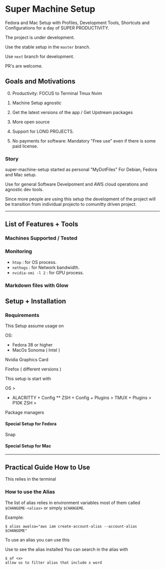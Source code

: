 # Super Machine Setup

Fedora and Mac Setup with
Profiles, Development Tools, Shortcuts and Configurations
for a day of SUPER PRODUCTIVITY.

The project is under development.

Use the stable setup in the `master` branch.

Use `next` branch for development.

PR's are welcome.

## Goals and Motivations

0. Productivity: FOCUS to Terminal Tmux Nvim

1. Machine Setup agnostic

2. Get the latest versions of the app /
Get Upstream packages

3. More open source

4. Support for LONG PROJECTS.

999. No payments for software: Mandatory "Free use"
even if there is some paid license.

### Story

super-machine-setup started as personal "MyDotFiles"
For Debian, Fedora and Mac setup.

Use for general Software Develpoment and
AWS cloud operations and agnostic dev tools.

Since more people are using this setup
the development of the project will be
transition from individual projecto to
comunitty driven project.

----

## List of Features + Tools


### Machines Supported / Tested


### Monitoring
* `htop` : for OS process.
* `nethogs` : for Network bandwidth.
* `nvidia-smi -l 2` : for GPU process.

### Markdown files with Glow


## Setup + Installation

### Requirements

This Setup assume usage on

OS:
* Fedora 38 or higher
* MacOs Sonoma ( Intel )

Nvidia Graphics Card

Firefox ( different versions )


This setup is start with 

OS >
* ALACRITTY + Config
** ZSH + Config + Plugins
        > TMUX + Plugins > P10K
ZSH > 

Package managers

#### Special Setup for Fedora

Snap

#### Special Setup for Mac

----

## Practical Guide How to Use

This relies in the terminal

### How to use the Alias

The list of alias relies in environment variables
most of them called `$CHANGEME-<alias>` or simply `$CHANGEME`.

Example:
```
$ alias awalsa="aws iam create-account-alias --account-alias $CHANGEME"

```


To use an alias you can use this

Use to see the alias installed
You can search in the alias with

    $ af <x>
    allow us to filter alias that include x word
